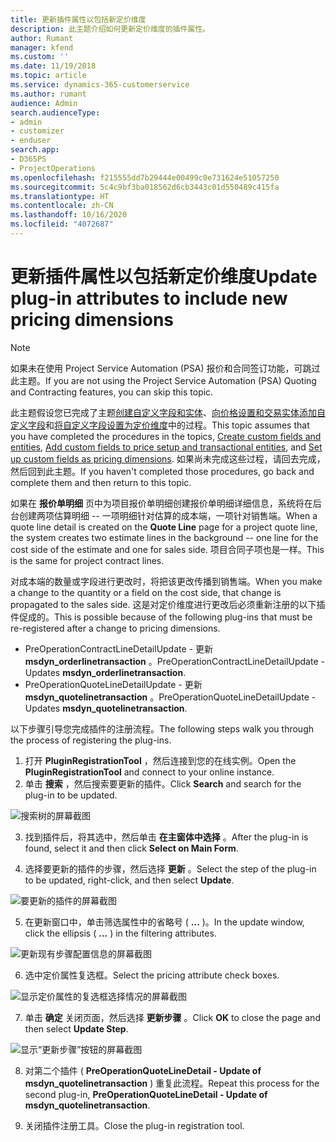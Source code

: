 ```yaml
---
title: 更新插件属性以包括新定价维度
description: 此主题介绍如何更新定价维度的插件属性。
author: Rumant
manager: kfend
ms.custom: ''
ms.date: 11/19/2018
ms.topic: article
ms.service: dynamics-365-customerservice
ms.author: rumant
audience: Admin
search.audienceType:
- admin
- customizer
- enduser
search.app:
- D365PS
- ProjectOperations
ms.openlocfilehash: f215555dd7b29444e00499c0e731624e51057250
ms.sourcegitcommit: 5c4c9bf3ba018562d6cb3443c01d550489c415fa
ms.translationtype: HT
ms.contentlocale: zh-CN
ms.lasthandoff: 10/16/2020
ms.locfileid: "4072687"
---
```

# <a name="update-plug-in-attributes-to-include-new-pricing-dimensions"></a><span data-ttu-id="35398-103">更新插件属性以包括新定价维度</span><span class="sxs-lookup"><span data-stu-id="35398-103">Update plug-in attributes to include new pricing dimensions</span></span>

> [!NOTE]
> <span data-ttu-id="35398-104">如果未在使用 Project Service Automation (PSA) 报价和合同签订功能，可跳过此主题。</span><span class="sxs-lookup"><span data-stu-id="35398-104">If you are not using the Project Service Automation (PSA) Quoting and Contracting features, you can skip this topic.</span></span>

<span data-ttu-id="35398-105">此主题假设您已完成了主题[创建自定义字段和实体](create-custom-fields-entities.md)、[向价格设置和交易实体添加自定义字段](field-references.md)和[将自定义字段设置为定价维度](set-up-pricing-dimensions.md)中的过程。</span><span class="sxs-lookup"><span data-stu-id="35398-105">This topic assumes that you have completed the procedures in the topics, [Create custom fields and entities](create-custom-fields-entities.md), [Add custom fields to price setup and transactional entities](field-references.md), and [Set up custom fields as pricing dimensions](set-up-pricing-dimensions.md).</span></span> <span data-ttu-id="35398-106">如果尚未完成这些过程，请回去完成，然后回到此主题。</span><span class="sxs-lookup"><span data-stu-id="35398-106">If you haven't completed those procedures, go back and complete them and then return to this topic.</span></span>

<span data-ttu-id="35398-107">如果在 **报价单明细** 页中为项目报价单明细创建报价单明细详细信息，系统将在后台创建两项估算明细 -- 一项明细针对估算的成本端，一项针对销售端。</span><span class="sxs-lookup"><span data-stu-id="35398-107">When a quote line detail is created on the **Quote Line** page for a project quote line, the system creates two estimate lines in the background -- one line for the cost side of the estimate and one for sales side.</span></span> <span data-ttu-id="35398-108">项目合同子项也是一样。</span><span class="sxs-lookup"><span data-stu-id="35398-108">This is the same  for project contract lines.</span></span>

<span data-ttu-id="35398-109">对成本端的数量或字段进行更改时，将把该更改传播到销售端。</span><span class="sxs-lookup"><span data-stu-id="35398-109">When you make a change to the quantity or a field on the cost side, that change is propagated to the sales side.</span></span> <span data-ttu-id="35398-110">这是对定价维度进行更改后必须重新注册的以下插件促成的。</span><span class="sxs-lookup"><span data-stu-id="35398-110">This is possible because of the following plug-ins that must be re-registered after a change to pricing dimensions.</span></span>

- <span data-ttu-id="35398-111">PreOperationContractLineDetailUpdate - 更新 **msdyn_orderlinetransaction** 。</span><span class="sxs-lookup"><span data-stu-id="35398-111">PreOperationContractLineDetailUpdate - Updates **msdyn_orderlinetransaction**.</span></span>
- <span data-ttu-id="35398-112">PreOperationQuoteLineDetailUpdate - 更新 **msdyn_quotelinetransaction** 。</span><span class="sxs-lookup"><span data-stu-id="35398-112">PreOperationQuoteLineDetailUpdate - Updates **msdyn_quotelinetransaction**.</span></span>

<span data-ttu-id="35398-113">以下步骤引导您完成插件的注册流程。</span><span class="sxs-lookup"><span data-stu-id="35398-113">The following steps walk you through the process of registering the plug-ins.</span></span>

1. <span data-ttu-id="35398-114">打开 **PluginRegistrationTool** ，然后连接到您的在线实例。</span><span class="sxs-lookup"><span data-stu-id="35398-114">Open the **PluginRegistrationTool** and connect to your online instance.</span></span>
2. <span data-ttu-id="35398-115">单击 **搜索** ，然后搜索要更新的插件。</span><span class="sxs-lookup"><span data-stu-id="35398-115">Click **Search** and search for the plug-in to be updated.</span></span>

 ![搜索树的屏幕截图](media/PRT-1.png)

3. <span data-ttu-id="35398-117">找到插件后，将其选中，然后单击 **在主窗体中选择** 。</span><span class="sxs-lookup"><span data-stu-id="35398-117">After the plug-in is found, select it and then click **Select on Main Form**.</span></span>

4. <span data-ttu-id="35398-118">选择要更新的插件的步骤，然后选择 **更新** 。</span><span class="sxs-lookup"><span data-stu-id="35398-118">Select the step of the plug-in to be updated, right-click, and then select **Update**.</span></span>

 ![要更新的插件的屏幕截图](media/PRT-2.png)
 
5. <span data-ttu-id="35398-120">在更新窗口中，单击筛选属性中的省略号 ( **...** )。</span><span class="sxs-lookup"><span data-stu-id="35398-120">In the update window, click the ellipsis ( **...** ) in the filtering attributes.</span></span>

 ![更新现有步骤配置信息的屏幕截图](media/PRT-3.png)
 
6. <span data-ttu-id="35398-122">选中定价属性复选框。</span><span class="sxs-lookup"><span data-stu-id="35398-122">Select the pricing attribute check boxes.</span></span>

 ![显示定价属性的复选框选择情况的屏幕截图](media/PRT-4.png)

7. <span data-ttu-id="35398-124">单击 **确定** 关闭页面，然后选择 **更新步骤** 。</span><span class="sxs-lookup"><span data-stu-id="35398-124">Click **OK** to close the page and then select **Update Step**.</span></span>

 ![显示“更新步骤”按钮的屏幕截图](media/PRT-5.png)
 
8. <span data-ttu-id="35398-126">对第二个插件 ( **PreOperationQuoteLineDetail - Update of msdyn_quotelinetransaction** ) 重复此流程。</span><span class="sxs-lookup"><span data-stu-id="35398-126">Repeat this process for the second plug-in, **PreOperationQuoteLineDetail - Update of msdyn_quotelinetransaction**.</span></span>

9. <span data-ttu-id="35398-127">关闭插件注册工具。</span><span class="sxs-lookup"><span data-stu-id="35398-127">Close the plug-in registration tool.</span></span>

